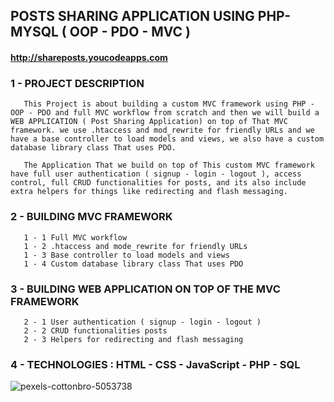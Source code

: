 ## POSTS SHARING APPLICATION USING PHP-MYSQL ( OOP - PDO - MVC )

#### http://shareposts.youcodeapps.com

### 1 - PROJECT DESCRIPTION

       This Project is about building a custom MVC framework using PHP - OOP - PDO and full MVC workflow from scratch and then we will build a WEB APPLICATION ( Post Sharing Application) on top of That MVC framework. we use .htaccess and mod_rewrite for friendly URLs and we have a base controller to load models and views, we also have a custom database library class That uses PDO.

       The Application That we build on top of This custom MVC framework have full user authentication ( signup - login - logout ), access control, full CRUD functionalities for posts, and its also include extra helpers for things like redirecting and flash messaging.

### 2 - BUILDING MVC FRAMEWORK

       1 - 1 Full MVC workflow
       1 - 2 .htaccess and mode_rewrite for friendly URLs
       1 - 3 Base controller to load models and views
       1 - 4 Custom database library class That uses PDO

### 3 - BUILDING WEB APPLICATION ON TOP OF THE MVC FRAMEWORK

       2 - 1 User authentication ( signup - login - logout )
       2 - 2 CRUD functionalities posts
       2 - 3 Helpers for redirecting and flash messaging

### 4 - TECHNOLOGIES : HTML - CSS - JavaScript - PHP - SQL

![pexels-cottonbro-5053738](https://user-images.githubusercontent.com/59705964/164145559-8edd4cf2-ecaf-4846-9653-3ba650d40455.jpg)
